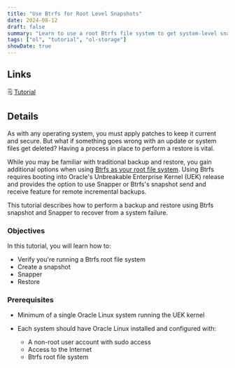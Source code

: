 ```yaml
---
title: "Use Btrfs for Root Level Snapshots"
date: 2024-08-12
draft: false
summary: "Learn to use a root Btrfs file system to get system-level snapshots using Snapper on Oracle Linux."
tags: ["ol", "tutorial", "ol-storage"]
showDate: true
---
```


## Links

:spiral_notepad: [Tutorial](https://docs.oracle.com/en/learn/ol-btrfs-root-snapshots)

## Details

As with any operating system, you must apply patches to keep it current and secure. But what if something goes wrong with an update or system files get deleted? Having a process in place to perform a restore is vital.

While you may be familiar with traditional backup and restore, you gain additional options when using [Btrfs as your root file system](https://docs.oracle.com/en/operating-systems/oracle-linux/9/install/install-InstallingaSystemWithaBtrfsrootFileSystem.html#install-btrfs-filesystem). Using Btrfs requires booting into Oracle's Unbreakable Enterprise Kernel (UEK) release and provides the option to use Snapper or Btrfs's snapshot send and receive feature for remote incremental backups.

This tutorial describes how to perform a backup and restore using Btrfs snapshot and Snapper to recover from a system failure.

### Objectives

In this tutorial, you will learn how to:

   - Verify you're running a Btrfs root file system
   - Create a snapshot
   - Snapper
   - Restore

### Prerequisites

- Minimum of a single Oracle Linux system running the UEK kernel

- Each system should have Oracle Linux installed and configured with:
    - A non-root user account with sudo access
    - Access to the Internet
    - Btrfs root file system
